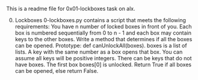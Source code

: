 This is a readme file for 0x01-lockboxes task on alx.

 0. Lockboxes
0-lockboxes.py contains a script that meets the following requirements:
You have n number of locked boxes in front of you. Each box is numbered sequentially from 0 to n - 1 and each box may contain keys to the other boxes.
Write a method that determines if all the boxes can be opened.
Prototype: def canUnlockAll(boxes).
boxes is a list of lists.
A key with the same number as a box opens that box.
You can assume all keys will be positive integers.
There can be keys that do not have boxes.
The first box boxes[0] is unlocked.
Return True if all boxes can be opened, else return False.
